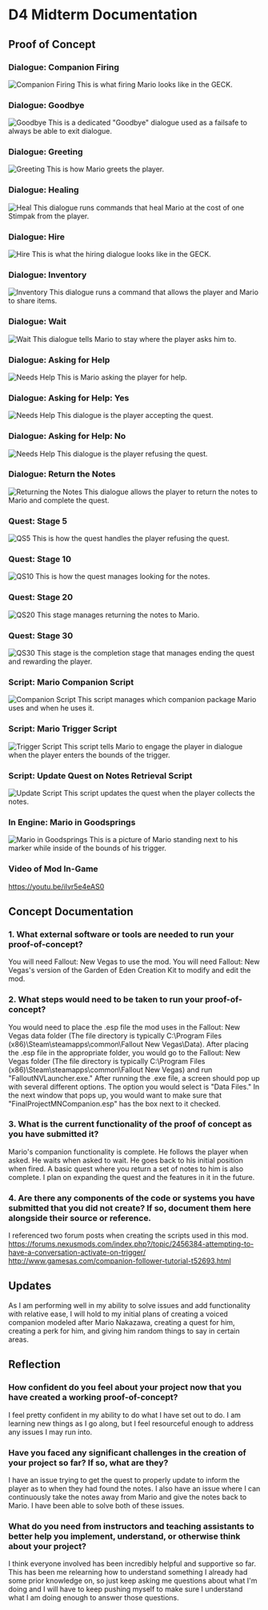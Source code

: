 # D4 Midterm Documentation

## Proof of Concept

### Dialogue: Companion Firing
![Companion Firing](D4Images/D4fire.png)
This is what firing Mario looks like in the GECK.

### Dialogue: Goodbye
![Goodbye](D4Images/D4Goodbye.png)
This is a dedicated "Goodbye" dialogue used as a failsafe to always be able to exit dialogue.

### Dialogue: Greeting
![Greeting](D4Images/D4greeting.png)
This is how Mario greets the player.

### Dialogue: Healing
![Heal](D4Images/D4heal.png)
This dialogue runs commands that heal Mario at the cost of one Stimpak from the player.

### Dialogue: Hire
![Hire](D4Images/D4hire.png)
This is what the hiring dialogue looks like in the GECK.

### Dialogue: Inventory
![Inventory](D4Images/D4inventory.png)
This dialogue runs a command that allows the player and Mario to share items.

### Dialogue: Wait
![Wait](D4Images/D4wait.png)
This dialogue tells Mario to stay where the player asks him to.

### Dialogue: Asking for Help
![Needs Help](D4Images/D4marioneedshelp.png)
This is Mario asking the player for help.

### Dialogue: Asking for Help: Yes
![Needs Help](D4Images/D4marioneedshelpyes.png)
This dialogue is the player accepting the quest.

### Dialogue: Asking for Help: No
![Needs Help](D4Images/D4marioneedshelpno.png)
This dialogue is the player refusing the quest.

### Dialogue: Return the Notes
![Returning the Notes](D4Images/D4marionotes.png)
This dialogue allows the player to return the notes to Mario and complete the quest.

### Quest: Stage 5
![QS5](D4Images/D4qs5.png)
This is how the quest handles the player refusing the quest.

### Quest: Stage 10
![QS10](D4Images/D4qs10.png)
This is how the quest manages looking for the notes.

### Quest: Stage 20
![QS20](D4Images/D4qs20.png)
This stage manages returning the notes to Mario.

### Quest: Stage 30
![QS30](D4Images/D4qs30.png)
This stage is the completion stage that manages ending the quest and rewarding the player.

### Script: Mario Companion Script
![Companion Script](D4Images/D4mariocompanionscript.png)
This script manages which companion package Mario uses and when he uses it.

### Script: Mario Trigger Script
![Trigger Script](D4Images/D4mariotriggerscript.png)
This script tells Mario to engage the player in dialogue when the player enters the bounds of the trigger.

### Script: Update Quest on Notes Retrieval Script
![Update Script](D4Images/D4marionotesupdatescript.png)
This script updates the quest when the player collects the notes.

### In Engine: Mario in Goodsprings
![Mario in Goodsprings](D4Images/D4marioinengine.png)
This is a picture of Mario standing next to his marker while inside of the bounds of his trigger.

### Video of Mod In-Game
https://youtu.be/iIvr5e4eAS0

## Concept Documentation

### 1. What external software or tools are needed to run your proof-of-concept?
You will need Fallout: New Vegas to use the mod. You will need Fallout: New Vegas's version of the Garden of Eden Creation Kit to modify and edit the mod.

### 2. What steps would need to be taken to run your proof-of-concept?
You would need to place the .esp file the mod uses in the Fallout: New Vegas data folder (The file directory is typically C:\Program Files (x86)\Steam\steamapps\common\Fallout New Vegas\Data). After placing the .esp file in the appropriate folder, you would go to the Fallout: New Vegas folder (The file directory is typically C:\Program Files (x86)\Steam\steamapps\common\Fallout New Vegas) and run "FalloutNVLauncher.exe." After running the .exe file, a screen should pop up with several different options. The option you would select is "Data Files." In the next window that pops up, you would want to make sure that "FinalProjectMNCompanion.esp" has the box next to it checked.

### 3. What is the current functionality of the proof of concept as you have submitted it?
Mario's companion functionality is complete. He follows the player when asked. He waits when asked to wait. He goes back to his initial position when fired. A basic quest where you return a set of notes to him is also complete. I plan on expanding the quest and the features in it in the future.


### 4. Are there any components of the code or systems you have submitted that you did not create? If so, document them here alongside their source or reference.
I referenced two forum posts when creating the scripts used in this mod.
https://forums.nexusmods.com/index.php?/topic/2456384-attempting-to-have-a-conversation-activate-on-trigger/
http://www.gamesas.com/companion-follower-tutorial-t52693.html

## Updates

As I am performing well in my ability to solve issues and add functionality with relative ease, I will hold to my initial plans of creating a voiced companion modeled after Mario Nakazawa, creating a quest for him, creating a perk for him, and giving him random things to say in certain areas.

## Reflection

### How confident do you feel about your project now that you have created a working proof-of-concept?
I feel pretty confident in my ability to do what I have set out to do. I am learning new things as I go along, but I feel resourceful enough to address any issues I may run into.

### Have you faced any significant challenges in the creation of your project so far? If so, what are they?
I have an issue trying to get the quest to properly update to inform the player as to when they had found the notes. I also have an issue where I can continuously take the notes away from Mario and give the notes back to Mario. I have been able to solve both of these issues.

### What do you need from instructors and teaching assistants to better help you implement, understand, or otherwise think about your project?
I think everyone involved has been incredibly helpful and supportive so far. This has been me relearning how to understand something I already had some prior knowledge on, so just keep asking me questions about what I'm doing and I will have to keep pushing myself to make sure I understand what I am doing enough to answer those questions.
